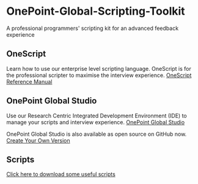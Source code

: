 # OnePoint-Global-Scripting-Toolkit
A professional programmers' scripting kit for an advanced feedback experience

## OneScript
Learn how to use our enterprise level scripting language. OneScript is for the professional scripter to maximise the interview experience.
[OneScript Reference Manual](http://resources.onepointglobal.com/onescript/)

## OnePoint Global Studio
Use our Research Centric Integrated Development Environment (IDE) to manage your scripts and interview experience.
[OnePoint Global Studio](http://resources.onepointglobal.com/onepoint-studio/)

OnePoint Global Studio is also available as open source on GitHub now.
[Create Your Own Version](https://github.com/OnePointGlobal/OnePoint-Global-Studio)

## Scripts
[Click here to download some useful scripts](https://github.com/OnePointGlobal/OneScript-Samples)
